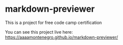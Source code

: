 # markdown-previewer
This is a project for free code camp certification

You can see this project live here: https://aaaamontenegro.github.io/markdown-previewer/
